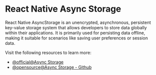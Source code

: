 # React Native Async Storage

React Native AsyncStorage is an unencrypted, asynchronous, persistent key-value storage system that allows developers to store data globally within their applications. It is primarily used for persisting data offline, making it suitable for scenarios like saving user preferences or session data.

Visit the following resources to learn more:

- [@official@Async Storage](https://reactnative.dev/docs/asyncstorage)
- [@opensource@Async Storage - Github](https://github.com/react-native-async-storage/async-storage)
